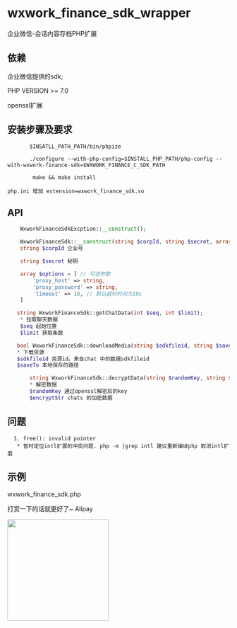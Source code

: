 # wxwork_finance_sdk_wrapper

企业微信-会话内容存档PHP扩展


## 依赖
企业微信提供的sdk;

PHP VERSION >= 7.0

openssl扩展

## 安装步骤及要求
```
       $INSATLL_PATH_PATH/bin/phpize
        
       ./configure --with-php-config=$INSTALL_PHP_PATH/php-config --with-wxwork-finance-sdk=$WXWORK_FINANCE_C_SDK_PATH
       
        make && make install
```
    php.ini 增加 extension=wxwork_finance_sdk.so
    
## API
```php
    WxworkFinanceSdkExcption::__construct();
```

```php
    WxworkFinanceSdk::__construct(string $corpId, string $secret, array $options);
    string $corpId 企业号

    string $secret 秘钥

    array $options = [ // 可选参数
        'proxy_host' => string,
        'proxy_password' => string,
        'timeout' => 10, // 默认超时时间为10s
    ]
```

```php
   string WxworkFinanceSdk::getChatData(int $seq, int $limit);
    * 拉取聊天数据
    $seq 起始位置
    $limit 获取条数
``` 

```php
   bool WxworkFinanceSdk::downloadMedia(string $sdkfileid, string $saveTo)
   * 下载资源
   $sdkfileid 资源id。来自chat 中的数据sdkfileid
   $saveTo 本地保存的路径
```

```php
       string WxworkFinanceSdk::decryptData(string $randomKey, string $encryptStr);
       * 解密数据
       $randomKey 通过openssl解密后的key
       $encryptStr chats 的加密数据
```

## 问题
      1. free(): invalid pointer
       * 暂时定位intl扩展的冲突问题. php -m |grep intl 建议重新编译php 取消intl扩展

 ## 示例
 
  wxwork_finance_sdk.php
    
打赏一下的话就更好了~
 Alipay
 
 <img src="https://github.com/pangdahua/php7-wxwork-finance-sdk/blob/sponsor/imgs/Alipay.png" width="230" height="230" />
